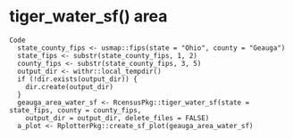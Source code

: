# tiger_water_sf() area

    Code
      state_county_fips <- usmap::fips(state = "Ohio", county = "Geauga")
      state_fips <- substr(state_county_fips, 1, 2)
      county_fips <- substr(state_county_fips, 3, 5)
      output_dir <- withr::local_tempdir()
      if (!dir.exists(output_dir)) {
        dir.create(output_dir)
      }
      geauga_area_water_sf <- RcensusPkg::tiger_water_sf(state = state_fips, county = county_fips,
        output_dir = output_dir, delete_files = FALSE)
      a_plot <- RplotterPkg::create_sf_plot(geauga_area_water_sf)

